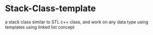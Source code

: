 # Stack-Class-template
a stack class similar to STL c++ class, and work on any data type
using templates
using linked list concept
